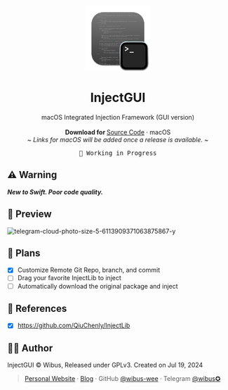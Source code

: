<p align="center">
  <p align="center">
   <img width="150" height="150" src="/InjectGUI/Assets.xcassets/AppIcon.appiconset/icon_512x512@2x.png" alt="Logo">
  </p>
	<h1 align="center"><b>InjectGUI</b></h1>
	<p align="center">
		macOS Integrated Injection Framework (GUI version)
    <br />
    <br />
    <b>Download for </b>
		<a href="https://github.com/wibus-wee/PhotosProcessor/archive/refs/heads/main.zip">Source Code</a> · macOS
    <br />
    <i>~ Links for macOS will be added once a release is available. ~</i>
  </p>
</p>

<pre align="center">
🧪 Working in Progress
</pre>

## ⚠️ Warning

_**New to Swift. Poor code quality.**_

## 👀 Preview

![telegram-cloud-photo-size-5-6113909371063875867-y](https://github.com/user-attachments/assets/22f787e9-9349-40c1-ac90-2e55ba8e61bb)


## 🍪 Plans

- [x] Customize Remote Git Repo, branch, and commit
- [ ] Drag your favorite InjectLib to inject
- [ ] Automatically download the original package and inject

## 🔗 References

- [x] https://github.com/QiuChenly/InjectLib

## 🧑‍⚖️ Author

InjectGUI © Wibus, Released under GPLv3. Created on Jul 19, 2024

> [Personal Website](http://wibus.ren/) · [Blog](https://blog.wibus.ren/) · GitHub [@wibus-wee](https://github.com/wibus-wee/) · Telegram [@wibus✪](https://t.me/wibus_wee)
